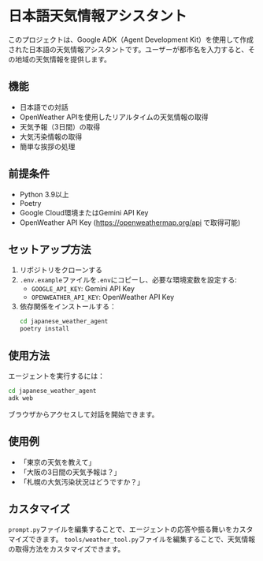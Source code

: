# 日本語天気情報アシスタント

このプロジェクトは、Google ADK（Agent Development Kit）を使用して作成された日本語の天気情報アシスタントです。ユーザーが都市名を入力すると、その地域の天気情報を提供します。

## 機能

- 日本語での対話
- OpenWeather APIを使用したリアルタイムの天気情報の取得
- 天気予報（3日間）の取得
- 大気汚染情報の取得
- 簡単な挨拶の処理

## 前提条件

- Python 3.9以上
- Poetry
- Google Cloud環境またはGemini API Key
- OpenWeather API Key (https://openweathermap.org/api で取得可能)

## セットアップ方法

1. リポジトリをクローンする
2. `.env.example`ファイルを`.env`にコピーし、必要な環境変数を設定する:
   - `GOOGLE_API_KEY`: Gemini API Key
   - `OPENWEATHER_API_KEY`: OpenWeather API Key
3. 依存関係をインストールする：
   ```bash
   cd japanese_weather_agent
   poetry install
   ```

## 使用方法

エージェントを実行するには：

```bash
cd japanese_weather_agent
adk web
```

ブラウザからアクセスして対話を開始できます。

## 使用例

- 「東京の天気を教えて」
- 「大阪の3日間の天気予報は？」
- 「札幌の大気汚染状況はどうですか？」

## カスタマイズ

`prompt.py`ファイルを編集することで、エージェントの応答や振る舞いをカスタマイズできます。
`tools/weather_tool.py`ファイルを編集することで、天気情報の取得方法をカスタマイズできます。 